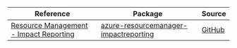 | Reference | Package | Source |
|---|---|---|
|[Resource Management - Impact Reporting](resourcemanager-impactreporting-readme.md)|[azure-resourcemanager-impactreporting](https://repo1.maven.org/maven2/com/azure/resourcemanager/azure-resourcemanager-impactreporting)|[GitHub](https://github.com/Azure/azure-sdk-for-java/blob/main/sdk/impactreporting/azure-resourcemanager-impactreporting)|
